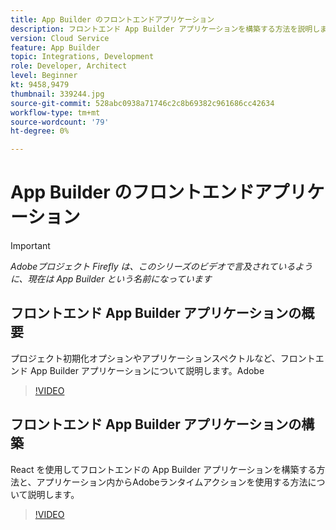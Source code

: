 ```yaml
---
title: App Builder のフロントエンドアプリケーション
description: フロントエンド App Builder アプリケーションを構築する方法を説明します。
version: Cloud Service
feature: App Builder
topic: Integrations, Development
role: Developer, Architect
level: Beginner
kt: 9458,9479
thumbnail: 339244.jpg
source-git-commit: 528abc0938a71746c2c8b69382c961686cc42634
workflow-type: tm+mt
source-wordcount: '79'
ht-degree: 0%

---
```



# App Builder のフロントエンドアプリケーション

>[!IMPORTANT]
>
> _Adobeプロジェクト Firefly は、このシリーズのビデオで言及されているように、現在は App Builder という名前になっています_

## フロントエンド App Builder アプリケーションの概要

プロジェクト初期化オプションやアプリケーションスペクトルなど、フロントエンド App Builder アプリケーションについて説明します。Adobe

>[!VIDEO](https://video.tv.adobe.com/v/339247/?quality=12&learn=on)

## フロントエンド App Builder アプリケーションの構築

React を使用してフロントエンドの App Builder アプリケーションを構築する方法と、アプリケーション内からAdobeランタイムアクションを使用する方法について説明します。

>[!VIDEO](https://video.tv.adobe.com/v/339248/?quality=12&learn=on)
